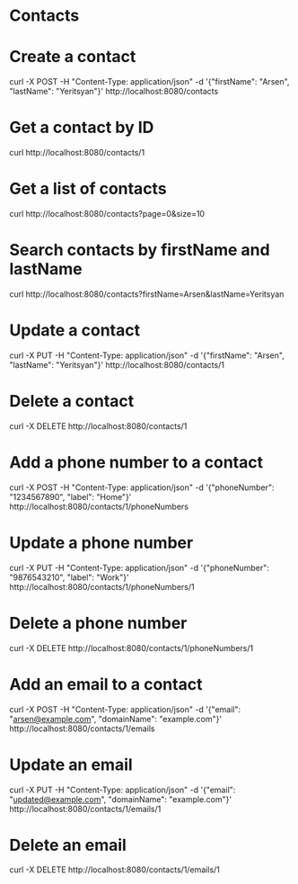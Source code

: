 # Contacts

# Create a contact
curl -X POST -H "Content-Type: application/json" -d '{"firstName": "Arsen", "lastName": "Yeritsyan"}' http://localhost:8080/contacts

# Get a contact by ID
curl http://localhost:8080/contacts/1

# Get a list of contacts
curl http://localhost:8080/contacts?page=0&size=10

# Search contacts by firstName and lastName
curl http://localhost:8080/contacts?firstName=Arsen&lastName=Yeritsyan

# Update a contact
curl -X PUT -H "Content-Type: application/json" -d '{"firstName": "Arsen", "lastName": "Yeritsyan"}' http://localhost:8080/contacts/1

# Delete a contact
curl -X DELETE http://localhost:8080/contacts/1

# Add a phone number to a contact
curl -X POST -H "Content-Type: application/json" -d '{"phoneNumber": "1234567890", "label": "Home"}' http://localhost:8080/contacts/1/phoneNumbers

# Update a phone number
curl -X PUT -H "Content-Type: application/json" -d '{"phoneNumber": "9876543210", "label": "Work"}' http://localhost:8080/contacts/1/phoneNumbers/1

# Delete a phone number
curl -X DELETE http://localhost:8080/contacts/1/phoneNumbers/1

# Add an email to a contact
curl -X POST -H "Content-Type: application/json" -d '{"email": "arsen@example.com", "domainName": "example.com"}' http://localhost:8080/contacts/1/emails

# Update an email
curl -X PUT -H "Content-Type: application/json" -d '{"email": "updated@example.com", "domainName": "example.com"}' http://localhost:8080/contacts/1/emails/1

# Delete an email
curl -X DELETE http://localhost:8080/contacts/1/emails/1
